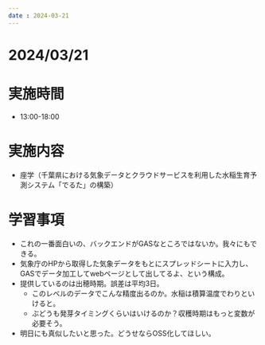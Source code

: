 ```yaml
---
date : 2024-03-21
---
```


# 2024/03/21

# 実施時間
- 13:00-18:00

# 実施内容
- 座学（千葉県における気象データとクラウドサービスを利用した水稲生育予測システム「でるた」の構築）

# 学習事項
- これの一番面白いの、バックエンドがGASなところではないか。我々にもできる。
- 気象庁のHPから取得した気象データをもとにスプレッドシートに入力し、GASでデータ加工してwebページとして出してるよ、という構成。
- 提供しているのは出穂時期。誤差は平均3日。
    - このレベルのデータでこんな精度出るのか。水稲は積算温度でわりといけると。
    - ぶどうも発芽タイミングくらいはいけるのか？収穫時期はもっと変数が必要そう。
- 明日にも真似したいと思った。どうせならOSS化してほしい。
